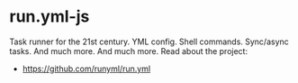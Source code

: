 # run.yml-js

Task runner for the 21st century. YML config. Shell commands. Sync/async tasks. And much more. And much more. Read about the project:

- https://github.com/runyml/run.yml

